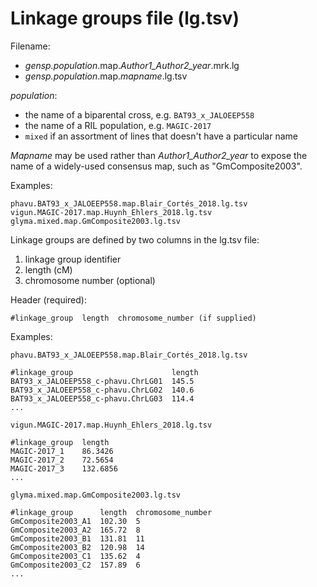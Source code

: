 # Linkage groups file (lg.tsv)

Filename:
- *gensp.population*.map.*Author1_Author2_year*.mrk.lg
- *gensp.population*.map.*mapname*.lg.tsv

*population*:
- the name of a biparental cross, e.g. `BAT93_x_JALOEEP558`
- the name of a RIL population, e.g. `MAGIC-2017`
- `mixed` if an assortment of lines that doesn't have a particular name

*Mapname* may be used rather than *Author1_Author2_year* to expose the name of a widely-used consensus map, such as "GmComposite2003".

Examples:
```
phavu.BAT93_x_JALOEEP558.map.Blair_Cortés_2018.lg.tsv
vigun.MAGIC-2017.map.Huynh_Ehlers_2018.lg.tsv
glyma.mixed.map.GmComposite2003.lg.tsv
```

Linkage groups are defined by two columns in the lg.tsv file:

1. linkage group identifier
2. length (cM)
3. chromosome number (optional)

Header (required):
```
#linkage_group  length  chromosome_number (if supplied)
```

Examples:

`phavu.BAT93_x_JALOEEP558.map.Blair_Cortés_2018.lg.tsv`
```
#linkage_group                      length
BAT93_x_JALOEEP558_c-phavu.ChrLG01  145.5
BAT93_x_JALOEEP558_c-phavu.ChrLG02  140.6
BAT93_x_JALOEEP558_c-phavu.ChrLG03  114.4
...
```

`vigun.MAGIC-2017.map.Huynh_Ehlers_2018.lg.tsv`
```
#linkage_group  length
MAGIC-2017_1    86.3426
MAGIC-2017_2    72.5654
MAGIC-2017_3    132.6856
...
```

`glyma.mixed.map.GmComposite2003.lg.tsv`
```
#linkage_group      length  chromosome_number
GmComposite2003_A1  102.30  5
GmComposite2003_A2  165.72  8
GmComposite2003_B1  131.81  11
GmComposite2003_B2  120.98  14
GmComposite2003_C1  135.62  4
GmComposite2003_C2  157.89  6
...
```
